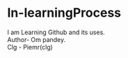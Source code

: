 # In-learningProcess
I am Learning Github and its uses.
<br>
Author- Om pandey.
<Br>
Clg - Piemr(clg)
